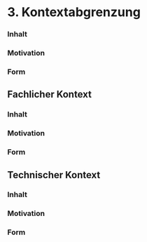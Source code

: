 # 3. Kontextabgrenzung


### **Inhalt**

<!---
Die Kontextabgrenzung grenzt das System gegen alle Kommunikationspartner
(Nachbarsysteme und Benutzerrollen) ab. Sie legt damit die externen
Schnittstellen fest und zeigt damit auch die Verantwortlichkeit (scope)
Ihres Systems: Welche Verantwortung trägt das System und welche
Verantwortung übernehmen die Nachbarsysteme?

Differenzieren Sie **fachlichen** (Ein- und Ausgaben) und **technischen**
Kontext (Kanäle, Protokolle, Hardware), falls nötig.

Risiken einer Schnittstelle sollten hier auch dokumentiert werden. WElche Schnittstelle #
ist zwingend für den Betrieb des Systems notwendig?
Risiken können sein:
- Verfügbarkeitsrisiko, z.B. Ausfall Fremdsystem hat Einfluss auf System
- Kostenrisiken, z.B. Kosten pr Zugriff
- Sicherheitsrisiken, z.B. Schnittstelle mit sensiblen Daten und damit besonders angriffsgefährdet
- Volatilität, z.B. externe Schnittstelle ist in Aufbau
- Komplexitätsrisiken, z.B. komplizierte Ansprache der externen Schnittstelle
-->

### **Motivation**

<!---
Die fachlichen und technischen Schnittstellen zur Kommunikation gehören
zu den kritischsten Aspekten eines Systems. Stellen Sie sicher, dass Sie
diese komplett verstanden haben.
-->

### **Form**

<!---
Verschiedene Optionen:

-   Diverse Kontextdiagramme

-   Listen von Kommunikationsbeziehungen mit deren Schnittstellen

Siehe [Kontextabgrenzung](https://docs.arc42.org/section-3/) in der
online-Dokumentation (auf Englisch!).
-->

## Fachlicher Kontext


### **Inhalt**

<!---
Festlegung **aller** Kommunikationsbeziehungen (Nutzer, IT-Systeme, ...)
mit Erklärung der fachlichen Ein- und Ausgabedaten oder Schnittstellen.
Zusätzlich (bei Bedarf) fachliche Datenformate oder Protokolle der
Kommunikation mit den Nachbarsystemen.
-->

### **Motivation**

<!---
Alle Beteiligten müssen verstehen, welche fachlichen Informationen mit
der Umwelt ausgetauscht werden.
-->

### **Form**

<!---
Alle Diagrammarten, die das System als Blackbox darstellen und die
fachlichen Schnittstellen zu den Nachbarsystemen beschreiben.

Alternativ oder ergänzend können Sie eine Tabelle verwenden. Der Titel
gibt den Namen Ihres Systems wieder; die drei Spalten sind:
Kommunikationsbeziehung, Eingabe, Ausgabe.

**Diagramm und/oder Tabelle**

**optional: Erläuterung der externen fachlichen Schnittstellen**
-->

## Technischer Kontext


### **Inhalt**

<!---
Technische Schnittstellen (Kanäle, Übertragungsmedien) zwischen dem
System und seiner Umwelt. Zusätzlich eine Erklärung (*mapping*), welche
fachlichen Ein- und Ausgaben über welche technischen Kanäle fließen.
-->

### **Motivation**

<!---
Viele Stakeholder treffen Architekturentscheidungen auf Basis der
technischen Schnittstellen des Systems zu seinem Kontext.

Insbesondere bei der Entwicklung von Infrastruktur oder Hardware sind
diese technischen Schnittstellen durchaus entscheidend.
-->

### **Form**

<!---
Beispielsweise UML Deployment-Diagramme mit den Kanälen zu
Nachbarsystemen, begleitet von einer Tabelle, die Kanäle auf
Ein-/Ausgaben abbildet.

**Diagramm oder Tabelle**

**optional: Erläuterung der externen technischen Schnittstellen**

**Mapping fachliche auf technische Schnittstellen**
-->

